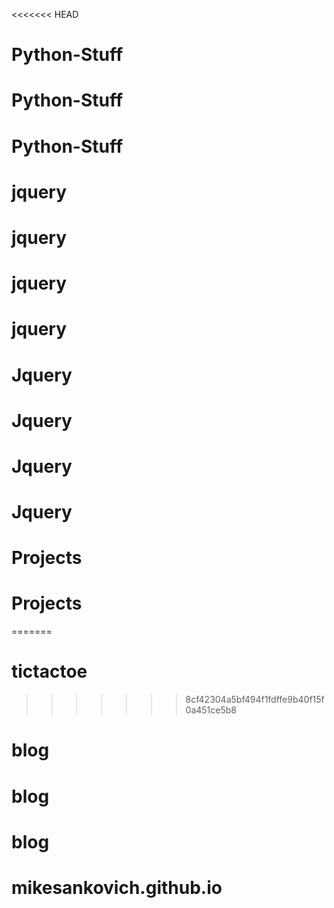 <<<<<<< HEAD
# Python-Stuff
# Python-Stuff
# Python-Stuff
# jquery
# jquery
# jquery
# jquery
# Jquery
# Jquery
# Jquery
# Jquery
# Projects
# Projects
=======
# tictactoe
>>>>>>> 8cf42304a5bf494f1fdffe9b40f15f0a451ce5b8
# blog
# blog
# blog
# mikesankovich.github.io
